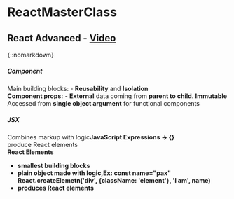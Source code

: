 # ReactMasterClass

## React Advanced - [Video](https://youtu.be/zlpYShDdY_c)

{::nomarkdown}
<h5>Component</h5>
<div>Main building blocks: - <b>Reusability</b> and <b>Isolation</b></div>  
 <div><b>Component props:</b> - <b>External</b> data coming from <b>parent to child</b>.          <b>Immutable</b> Accessed from <b>single object argument</b> for functional components
 </div>
<h5>JSX</h5>
<div>Combines markup with logic<b>JavaScript Expressions -> {}</b></div>
<div>produce React elements</div>
<div><b>React Elements<b></div>
<ul>
    <li>smallest building blocks</li>
    <li>plain object made with logic,Ex: const name="pax" React.createElemetn('div', {className: 'element'}, 'I am', name)</li>
    <li>produces React elements</li>
</ul>
